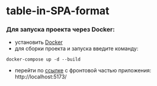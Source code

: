 # table-in-SPA-format

### Для запуска проекта через Docker:

- установить [Docker](https://docs.docker.com/engine/install/)
- для сборки проекта и запуска введите команду:

```text
docker-compose up -d --build
```

- перейти по [ссылке](http://localhost:5173/) с фронтовой частью приложения: http://localhost:5173/
